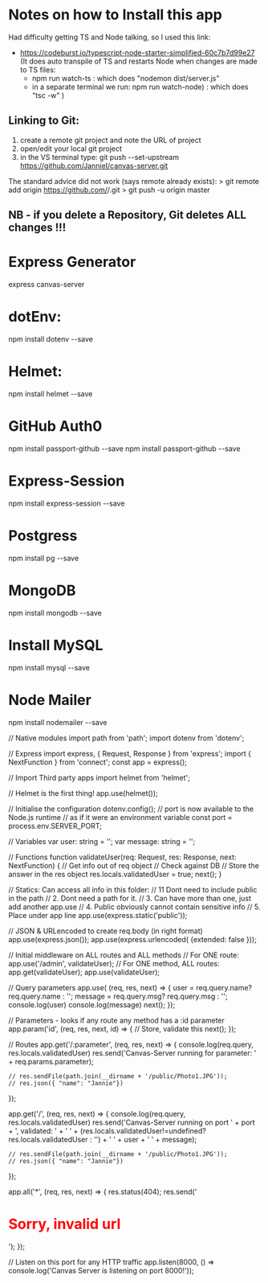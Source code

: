 # Notes on how to Install this app

Had difficulty getting TS and Node talking, so I used this link:
- https://codeburst.io/typescript-node-starter-simplified-60c7b7d99e27
  (It does auto transpile of TS and restarts Node when changes are made to TS files:
  - npm run watch-ts : which does "nodemon dist/server.js"
  - in a separate terminal we run: npm run watch-node) : which does "tsc -w" )


## Linking to Git:
1) create a remote git project and note the URL of project
2) open/edit your local git project
3) in the VS terminal type: 
    git push --set-upstream https://github.com/JannieI/canvas-server.git

The standard advice did not work (says remote already exists):
    > git remote add origin https://github.com/<repo owner>/<repo name>.git
    > git push -u origin master

## NB - if you delete a Repository, Git deletes ALL changes !!!

# Express Generator
express canvas-server

# dotEnv:
npm install dotenv --save

# Helmet:
npm install helmet --save

# GitHub Auth0
npm install passport-github --save
npm install passport-github --save

# Express-Session
npm install express-session --save

# Postgress
npm install pg --save

# MongoDB
npm install mongodb --save

# Install MySQL
npm install mysql --save

# Node Mailer
npm install nodemailer --save


// Native modules
import path from 'path';
import dotenv from 'dotenv';

// Express
import express, { Request, Response } from 'express';
import { NextFunction } from 'connect';
const app = express();

// Import Third party apps
import helmet from 'helmet';

// Helmet is the first thing!
app.use(helmet());

// Initialise the configuration
dotenv.config();
// port is now available to the Node.js runtime 
// as if it were an environment variable
const port = process.env.SERVER_PORT;

// Variables
var user: string = '';
var message: string = '';

// Functions
function validateUser(req: Request, res: Response, next: NextFunction) {
    // Get info out of req object
    // Check against DB
    // Store the answer in the res object
    res.locals.validatedUser = true;
    next();
}

// Statics: Can access all info in this folder:
// 11 Dont need to include public in the path
// 2. Dont need a path for it.
// 3. Can have more than one, just add another app.use
// 4. Public obviously cannot contain sensitive info
// 5. Place under app line
app.use(express.static('public'));

// JSON & URLencoded to create req.body (in right format)
app.use(express.json());
app.use(express.urlencoded( {extended: false }));

// Initial middleware on ALL routes and ALL methods
//  For ONE route: app.use('/admin', validateUser);
//  For ONE method, ALL routes: app.get(validateUser);
app.use(validateUser);

// Query parameters
app.use( (req, res, next) => {
    user = req.query.name?  req.query.name  :  ''; 
    message = req.query.msg?  req.query.msg  :  '';
    console.log(user)
    console.log(message)
    next();
});

// Parameters - looks if any route any method has a :id parameter
app.param('id', (req, res, next, id) => {
    // Store, validate this
    next();
});

// Routes
app.get('/:parameter', (req, res, next) => {
    console.log(req.query, res.locals.validatedUser)
    res.send('Canvas-Server running for parameter: ' 
    + req.params.parameter);

    // res.sendFile(path.join(__dirname + '/public/Photo1.JPG'));
    // res.json({ "name": "Jannie"})
});


app.get('/', (req, res, next) => {
    console.log(req.query, res.locals.validatedUser)
    res.send('Canvas-Server running on port ' + port + 
        ', validated: ' + ' ' + 
        (res.locals.validatedUser!=undefined?  res.locals.validatedUser  :  '') 
        + ' ' + user + ' ' + message);

    // res.sendFile(path.join(__dirname + '/public/Photo1.JPG'));
    // res.json({ "name": "Jannie"})
});

app.all('*', (req, res, next) => {
    res.status(404);
    res.send('<h1 style="color: red;"> Sorry, invalid url </h1>');
});

// Listen on this port for any HTTP traffic
app.listen(8000, () => console.log('Canvas Server is listening on port 8000!'));